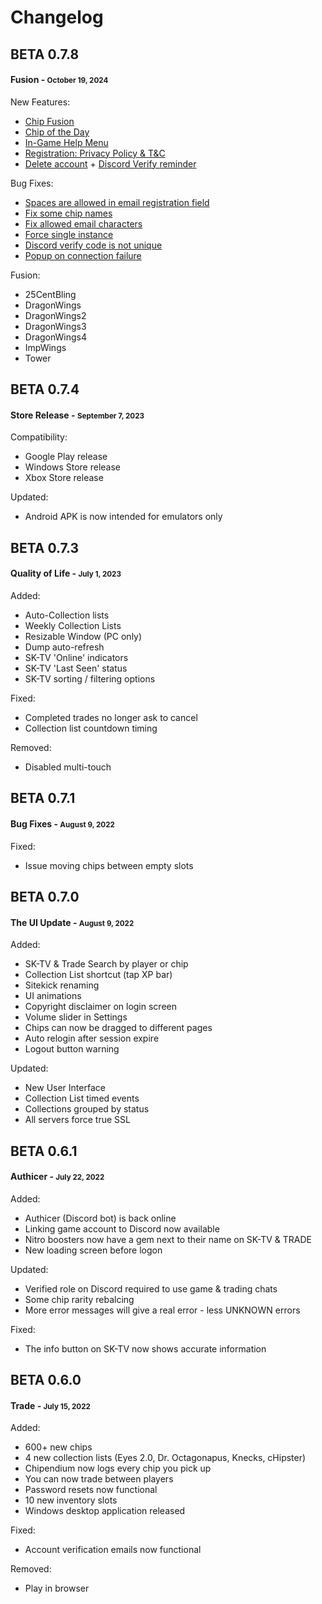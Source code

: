 # Changelog
## **BETA 0.7.8**
#### Fusion - <small>October 19, 2024</small>
New Features:

+ [Chip Fusion](https://github.com/SitekickRemastered/Game/issues/11)
+ [Chip of the Day](https://github.com/SitekickRemastered/Game/issues/25)
+ [In-Game Help Menu](https://github.com/SitekickRemastered/Game/issues/5)
+ [Registration: Privacy Policy & T&C](https://github.com/SitekickRemastered/Game/issues/40)
+ [Delete account](https://github.com/SitekickRemastered/Game/issues/19) + [Discord Verify reminder](https://github.com/SitekickRemastered/Game/issues/1)

Bug Fixes:

+ [Spaces are allowed in email registration field](https://github.com/SitekickRemastered/Game/issues/18)
+ [Fix some chip names](https://github.com/SitekickRemastered/Game/issues/26)
+ [Fix allowed email characters](https://github.com/SitekickRemastered/Game/issues/37)
+ [Force single instance](https://github.com/SitekickRemastered/Game/issues/35)
+ [Discord verify code is not unique](https://github.com/SitekickRemastered/Game/issues/29)
+ [Popup on connection failure](https://github.com/SitekickRemastered/Game/issues/48)

Fusion:

+ 25CentBling
+ DragonWings
+ DragonWings2
+ DragonWings3
+ DragonWings4
+ ImpWings
+ Tower

## **BETA 0.7.4**
#### Store Release - <small>September 7, 2023</small>
Compatibility:

- Google Play release
- Windows Store release
- Xbox Store release

Updated:

- Android APK is now intended for emulators only

## **BETA 0.7.3**
#### Quality of Life - <small>July 1, 2023</small>

Added:

- Auto-Collection lists
- Weekly Collection Lists
- Resizable Window (PC only)
- Dump auto-refresh
- SK-TV 'Online' indicators
- SK-TV 'Last Seen' status
- SK-TV sorting / filtering options

Fixed:

- Completed trades no longer ask to cancel
- Collection list countdown timing

Removed:

- Disabled multi-touch

## BETA 0.7.1
#### Bug Fixes - <small>August 9, 2022</small>
Fixed:

- Issue moving chips between empty slots
    
## BETA 0.7.0
#### The UI Update - <small>August 9, 2022</small>

Added:
    
- SK-TV & Trade Search by player or chip
- Collection List shortcut (tap XP bar)
- Sitekick renaming
- UI animations
- Copyright disclaimer on login screen
- Volume slider in Settings
- Chips can now be dragged to different pages
- Auto relogin after session expire
- Logout button warning

Updated:

- New User Interface
- Collection List timed events
- Collections grouped by status
- All servers force true SSL

## BETA 0.6.1
#### Authicer - <small>July 22, 2022</small>

Added:

- Authicer (Discord bot) is back online
- Linking game account to Discord now available
- Nitro boosters now have a gem next to their name on SK-TV & TRADE
- New loading screen before logon

Updated:

- Verified role on Discord required to use game & trading chats
- Some chip rarity rebalcing
- More error messages will give a real error - less UNKNOWN errors

Fixed:

- The info button on SK-TV now shows accurate information
    
## BETA 0.6.0
#### Trade - <small>July 15, 2022</small>

Added:

- 600+ new chips
- 4 new collection lists (Eyes 2.0, Dr. Octagonapus, Knecks, cHipster)
- Chipendium now logs every chip you pick up
- You can now trade between players
- Password resets now functional
- 10 new inventory slots
- Windows desktop application released

Fixed:

- Account verification emails now functional

Removed:

- Play in browser
